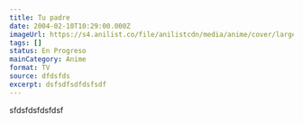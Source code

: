 ```yaml
---
title: Tu padre
date: 2004-02-10T10:29:00.000Z
imageUrl: https://s4.anilist.co/file/anilistcdn/media/anime/cover/large/bx180367-GlRuB2lG7Kaa.jpg
tags: []
status: En Progreso
mainCategory: Anime
format: TV
source: dfdsfds
excerpt: dsfsdfsdfdsfsdf
---
```

sfdsfdsfdsfdsf
